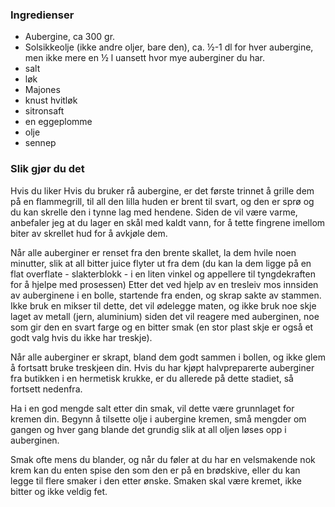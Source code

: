 
### Ingredienser
- Aubergine, ca 300 gr.
- Solsikkeolje (ikke andre oljer, bare den), ca. ½-1 dl for hver aubergine, men ikke mere en ½ l uansett hvor mye auberginer du har.
- salt
- løk
- Majones
- knust hvitløk
- sitronsaft
- en eggeplomme
- olje
- sennep

### Slik gjør du det
Hvis du liker  Hvis du bruker rå aubergine, er det første trinnet å grille dem på en flammegrill, til all den lilla huden er brent til svart, og den er sprø og du kan skrelle den i tynne lag med hendene. Siden de vil være varme, anbefaler jeg at du lager en skål med kaldt vann, for å tette fingrene imellom biter av skrellet hud for å avkjøle dem.

 Når alle auberginer er renset fra den brente skallet, la dem hvile noen minutter, slik at all bitter juice flyter ut fra dem (du kan la dem ligge på en flat overflate - slakterblokk - i en liten vinkel og appellere til tyngdekraften for å hjelpe med prosessen) Etter det ved hjelp av en tresleiv mos innsiden av auberginene i en bolle, startende fra enden, og skrap sakte av stammen. Ikke bruk en mikser til dette, det vil ødelegge maten, og ikke bruk noe skje laget av metall (jern, aluminium) siden det vil reagere med auberginen, noe som gir den en svart farge og en bitter smak (en stor plast skje er også et godt valg hvis du ikke har treskje).

 Når alle auberginer er skrapt, bland dem godt sammen i bollen, og ikke glem å fortsatt bruke treskjeen din. Hvis du har kjøpt halvpreparerte auberginer fra butikken i en hermetisk krukke, er du allerede på dette stadiet, så fortsett nedenfra.

 Ha i en god mengde salt etter din smak, vil dette være grunnlaget for kremen din. Begynn å tilsette olje i aubergine kremen, små mengder om gangen og hver gang blande det grundig slik at all oljen løses opp i auberginen.

 Smak ofte mens du blander, og når du føler at du har en velsmakende nok krem kan du enten spise den som den er på en brødskive, eller du kan legge til flere smaker i den etter ønske. Smaken skal være kremet, ikke bitter og ikke veldig fet.

